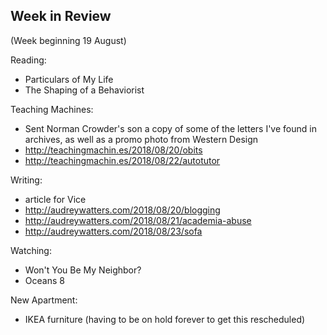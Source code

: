 ## Week in Review

(Week beginning 19 August)

Reading:
* Particulars of My Life
* The Shaping of a Behaviorist

Teaching Machines:
* Sent Norman Crowder's son a copy of some of the letters I've found in archives, as well as a promo photo from Western Design
* http://teachingmachin.es/2018/08/20/obits
* http://teachingmachin.es/2018/08/22/autotutor

Writing:
* article for Vice
* http://audreywatters.com/2018/08/20/blogging
* http://audreywatters.com/2018/08/21/academia-abuse
* http://audreywatters.com/2018/08/23/sofa

Watching:
* Won't You Be My Neighbor?
* Oceans 8

New Apartment:
* IKEA furniture (having to be on hold forever to get this rescheduled)

